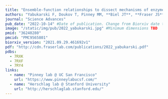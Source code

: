 ```yaml
---
title: "Ensemble-function relationships to dissect mechanisms of enzyme catalysis"
authors: "Yabukarski F, Doukov T, Pinney MM, **Biel JT**, **Fraser JS**, Herschlag D"
journal: "Science Advances"
pub_date: "2022-10-14" #Date of publication. Change from Biorxiv date to Journal date once accepted
image: "/static/img/pub/2022_yabukarski.jpg" #Minimum dimensions TBD
pmid: "36240280"
pmcid: "PMC9565801"
biorxiv_version: "2021.09.29.461692v1"
pdf: "http://cdn.fraserlab.com/publications/2022_yabukarski.pdf"
pdbs:
  - 7RXK
  - 7RXF
  - 7RY4
links:
  - name: "Pinney lab @ UC San Francisco"
    url: "https://www.pinneylabucsf.com/"
  - name: "Herschlag lab @ Stanford University"
    url: "http://herschlaglab.stanford.edu/"
---
```

